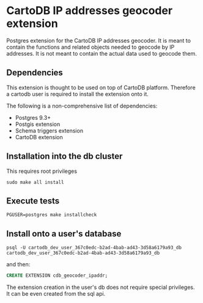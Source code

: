 # CartoDB IP addresses geocoder extension
Postgres extension for the CartoDB IP addresses geocoder. It is meant to contain the functions and related objects needed to geocode by IP addresses. It is not meant to contain the actual data used to geocode them.

## Dependencies
This extension is thought to be used on top of CartoDB platform. Therefore a cartodb user is required to install the extension onto it.

The following is a non-comprehensive list of dependencies:

- Postgres 9.3+
- Postgis extension
- Schema triggers extension
- CartoDB extension

## Installation into the db cluster
This requires root privileges
```
sudo make all install
```

## Execute tests
```
PGUSER=postgres make installcheck
```

## Install onto a user's database
```
psql -U cartodb_dev_user_367c0edc-b2ad-4bab-ad43-3d58a6179a93_db cartodb_dev_user_367c0edc-b2ad-4bab-ad43-3d58a6179a93_db
```

and then:

```sql
CREATE EXTENSION cdb_geocoder_ipaddr;
```

The extension creation in the user's db does not require special privileges. It can be even created from the sql api.
